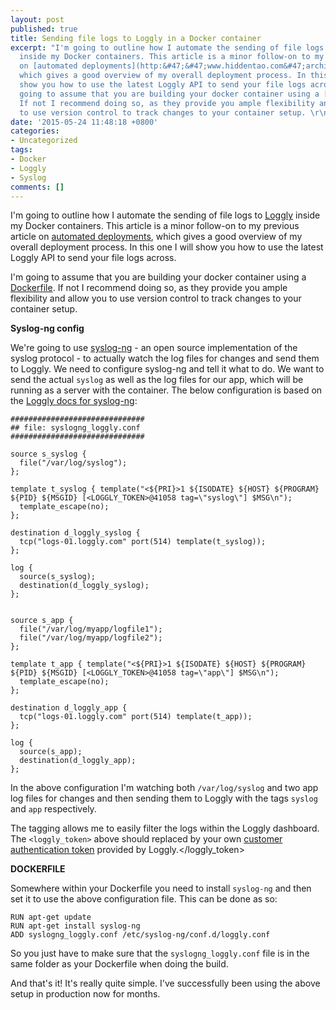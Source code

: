 ```yaml
---
layout: post
published: true
title: Sending file logs to Loggly in a Docker container
excerpt: "I'm going to outline how I automate the sending of file logs to [Loggly](http:&#47;&#47;loggly.com&#47;)
  inside my Docker containers. This article is a minor follow-on to my previous article
  on [automated deployments](http:&#47;&#47;www.hiddentao.com&#47;archives&#47;2014&#47;06&#47;03&#47;shippable-ansible-docker-loggly-for-awesome-deployments&#47;),
  which gives a good overview of my overall deployment process. In this one I will
  show you how to use the latest Loggly API to send your file logs across.\r\n\r\nI'm
  going to assume that you are building your docker container using a [Dockerfile](https:&#47;&#47;docs.docker.com&#47;reference&#47;builder&#47;).
  If not I recommend doing so, as they provide you ample flexibility and allow you
  to use version control to track changes to your container setup. \r\n"
date: '2015-05-24 11:48:18 +0800'
categories:
- Uncategorized
tags:
- Docker
- Loggly
- Syslog
comments: []
---
```

I'm going to outline how I automate the sending of file logs to [Loggly](http://loggly.com/) inside my Docker containers. This article is a minor follow-on to my previous article on [automated deployments](/archives/2014/06/03/shippable-ansible-docker-loggly-for-awesome-deployments/), which gives a good overview of my overall deployment process. In this one I will show you how to use the latest Loggly API to send your file logs across.

I'm going to assume that you are building your docker container using a [Dockerfile](https://docs.docker.com/reference/builder/). If not I recommend doing so, as they provide you ample flexibility and allow you to use version control to track changes to your container setup.  

**Syslog-ng config**

We're going to use [syslog-ng](https://www.balabit.com/network-security/syslog-ng) - an open source implementation of the syslog protocol - to actually watch the log files for changes and send them to Loggly. We need to configure syslog-ng and tell it what to do. We want to send the actual `syslog` as well as the log files for our app, which will be running as a server with the container. The below configuration is based on the [Loggly docs for syslog-ng](http://www.loggly.com/docs/syslog-ng-manual-configuration/):

```  
##############################
## file: syslogng_loggly.conf
##############################
 
source s_syslog {
  file("/var/log/syslog");
};
 
template t_syslog { template("<${PRI}>1 ${ISODATE} ${HOST} ${PROGRAM} ${PID} ${MSGID} [<LOGGLY_TOKEN>@41058 tag=\"syslog\"] $MSG\n");
  template_escape(no);
};
 
destination d_loggly_syslog {
  tcp("logs-01.loggly.com" port(514) template(t_syslog));
};
 
log {
  source(s_syslog);
  destination(d_loggly_syslog);
};
 
 
source s_app {
  file("/var/log/myapp/logfile1");
  file("/var/log/myapp/logfile2");
};
 
template t_app { template("<${PRI}>1 ${ISODATE} ${HOST} ${PROGRAM} ${PID} ${MSGID} [<LOGGLY_TOKEN>@41058 tag=\"app\"] $MSG\n");
  template_escape(no);
};
 
destination d_loggly_app {
  tcp("logs-01.loggly.com" port(514) template(t_app));
};
 
log {
  source(s_app);
  destination(d_loggly_app);
};
```

In the above configuration I'm watching both `/var/log/syslog` and two app log files for changes and then sending them to Loggly with the tags `syslog` and `app` respectively.

The tagging allows me to easily filter the logs within the Loggly dashboard. The `<loggly_token>` above should replaced by your own [customer authentication token](https://www.loggly.com/docs/customer-token-authentication-token/) provided by Loggly.</loggly_token>

**DOCKERFILE**

Somewhere within your Dockerfile you need to install `syslog-ng` and then set it to use the above configuration file. This can be done as so:

```  
RUN apt-get update  
RUN apt-get install syslog-ng  
ADD syslogng_loggly.conf /etc/syslog-ng/conf.d/loggly.conf  
```

So you just have to make sure that the `syslogng_loggly.conf` file is in the same folder as your Dockerfile when doing the build.

And that's it! It's really quite simple. I've successfully been using the above setup in production now for months.